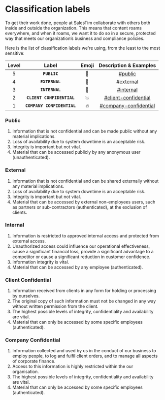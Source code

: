 # Classification labels

<Classification label="public" />

To get their work done, people at SalesTim collaborate with others both inside and outside the organization. This means that content roams everywhere, and when it roams, we want it to do so in a secure, protected way that meets our organization’s business and compliance policies.  

Here is the list of classification labels we're using, from the least to the most sensitive:

| Level | Label | Emoji | Description & Examples |
|:-----:|:-----:|:-----:|:----------------------:|
| 5 | **`PUBLIC`** | 📢 | [#public](#public) |
| 4 | **`EXTERNAL`** | 🔑 | [#external](#external) |
| 3 | **`INTERNAL`** | 🔐 | [#internal](#internal) |
| 2 | **`CLIENT CONFIDENTIAL`** | 💥 | [#client-confidential](#client-confidential) |
| 1 | **`COMPANY CONFIDENTIAL`** | 🔥 | [#company-confidential](#company-confidential) |

### Public
1.	Information that is not confidential and can be made public without any material implications.
2.	Loss of availability due to system downtime is an acceptable risk.
3.	Integrity is important but not vital.
4.	Material that can be accessed publicly by any anonymous user (unauthenticated).

### External
1.	Information that is not confidential and can be shared externally without any material implications.
2.	Loss of availability due to system downtime is an acceptable risk.
3.	Integrity is important but not vital.
4.	Material that can be accessed by external non-employees users, such as partners or sub-contractors (authenticated), at the exclusion of clients.

### Internal
1.	Information is restricted to approved internal access and protected from external access. 
2.	Unauthorized access could influence our operational effectiveness, cause a significant financial loss, provide a significant advantage to a competitor or cause a significant reduction in customer confidence. 
3.	Information integrity is vital.
4.	Material that can be accessed by any employee (authenticated).

### Client Confidential
1.	Information received from clients in any form for holding or processing by ourselves.
2.	The original copy of such information must not be changed in any way without written permission from the client. 
3.	The highest possible levels of integrity, confidentiality and availability are vital.
4.	Material that can only be accessed by some specific employees (authenticated).

### Company Confidential
1.	Information collected and used by us in the conduct of our business to employ people, to log and fulfil client orders, and to manage all aspects of corporate finance. 
2.	Access to this information is highly restricted within the our organisation. 
3.	The highest possible levels of integrity, confidentiality and availability are vital.
4.	Material that can only be accessed by some specific employees (authenticated).
